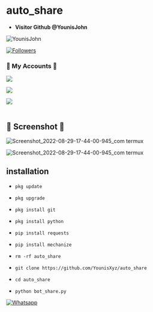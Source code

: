 # auto_share
* **Visitor Github @YounisJohn**

![YounisJohn](https://komarev.com/ghpvc/?username=YounisJohn&color=blue)

<a href="https://github.com/YounisJohn/followers">

<img title="Followers" src="https://img.shields.io/github/followers/YounisJohn?label=Followers&color=red&style=flat-square"></a>

### 👤 My Accounts 👤

[![](https://img.shields.io/badge/Facebook-blue?logo=Facebook&logoColor=blue&labelColor=white)](https://www.facebook.com/noob.hackers)

[![](https://img.shields.io/badge/Messenger-red?logo=Messenger&logoColor=red&labelColor=black)](https://m.me/noob.hackers) <br>

[![](https://img.shields.io/badge/Whatsapp-CHAT-red?logo=Whatsapp&logoColor=Brightgreen&labelColor=white)](https://wa.me/923404708884?text=Hello+Younis+Xyz) <br><br>

## 📸 Screenshot 📸

![Screenshot_2022-08-29-17-44-00-945_com termux](https://github.com/YounisXyz/auto_share/blob/main/Screenshot_20221224-101100.png)

![Screenshot_2022-08-29-17-44-00-945_com termux](https://github.com/YounisXyz/auto_share/blob/main/Screenshot_20221224-101107.png)

## <b>installation</b>

- `pkg update`

- `pkg upgrade`

- `pkg install git`

- `pkg install python`

- `pip install requests`

- `pip install mechanize`

- `rm -rf auto_share`

- `git clone https://github.com/YounisXyz/auto_share`

- `cd auto_share`

- `python bot_share.py`

 [![Whatsapp](https://img.shields.io/badge/Whatsapp-Younis.john-deepgreen?style=flat-square&logo=whatsapp)](https://wa.me/+923404708884)

